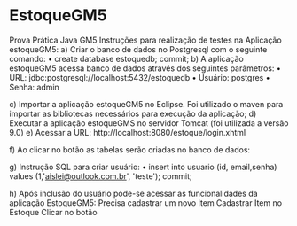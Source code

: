 # EstoqueGM5
Prova Prática Java GM5
Instruções para realização de testes na Aplicação estoqueGM5:
a) Criar o banco de dados no Postgresql com o seguinte comando:
  •	create database estoquedb; commit;
b) A aplicação estoqueGM5 acessa banco de dados através dos seguintes parâmetros:
  •	URL: jdbc:postgresql://localhost:5432/estoquedb
  •	Usuário: postgres
  •	Senha: admin

c) Importar a aplicação estoqueGM5 no Eclipse. Foi utilizado o maven para importar as bibliotecas necessários para execução da aplicação;
d)	Executar a aplicação estoqueGMS no servidor Tomcat (foi utilizada a versão 9.0)
e)	Acessar a URL: http://localhost:8080/estoque/login.xhtml
 
f) Ao clicar no botão <Efetue Login> as tabelas serão criadas no banco de dados:
 
g)	Instrução SQL para criar usuário:
•	insert into usuario (id, email,senha) values (1,'aislei@outlook.com.br', 'teste'); commit;

h) Após inclusão do usuário pode-se acessar as funcionalidades da aplicação EstoqueGM5:
  Precisa cadastrar um novo Item
  Cadastrar Item no Estoque
  Clicar no botão <Gravar>
 
